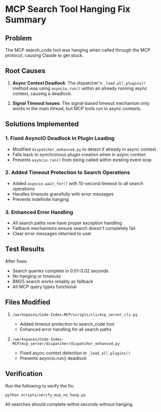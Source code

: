 # MCP Search Tool Hanging Fix Summary

## Problem
The MCP search_code tool was hanging when called through the MCP protocol, causing Claude to get stuck.

## Root Causes

1. **Async Context Deadlock**: The dispatcher's `_load_all_plugins()` method was using `asyncio.run()` within an already running async context, causing a deadlock.

2. **Signal Timeout Issues**: The signal-based timeout mechanism only works in the main thread, but MCP tools run in async contexts.

## Solutions Implemented

### 1. Fixed AsyncIO Deadlock in Plugin Loading
- Modified `dispatcher_enhanced.py` to detect if already in async context
- Falls back to synchronous plugin creation when in async context
- Prevents `asyncio.run()` from being called within existing event loop

### 2. Added Timeout Protection to Search Operations
- Added `asyncio.wait_for()` with 10-second timeout to all search operations
- Handles timeouts gracefully with error messages
- Prevents indefinite hanging

### 3. Enhanced Error Handling
- All search paths now have proper exception handling
- Fallback mechanisms ensure search doesn't completely fail
- Clear error messages returned to user

## Test Results

After fixes:
- Search queries complete in 0.01-0.02 seconds
- No hanging or timeouts
- BM25 search works reliably as fallback
- All MCP query types functional

## Files Modified

1. `/workspaces/Code-Index-MCP/scripts/cli/mcp_server_cli.py`
   - Added timeout protection to search_code tool
   - Enhanced error handling for all search paths

2. `/workspaces/Code-Index-MCP/mcp_server/dispatcher/dispatcher_enhanced.py`
   - Fixed async context detection in `_load_all_plugins()`
   - Prevents asyncio.run() deadlock

## Verification

Run the following to verify the fix:
```bash
python scripts/verify_mcp_no_hang.py
```

All searches should complete within seconds without hanging.